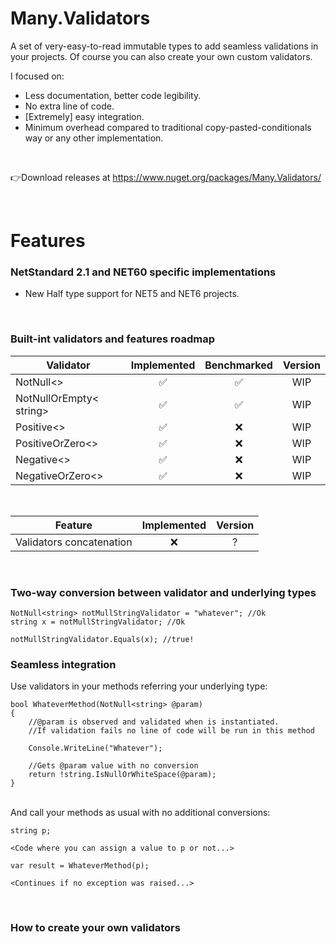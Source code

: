 # Many.Validators
A set of very-easy-to-read immutable types to add seamless validations in your projects. Of course you can also create your own custom validators.

I focused on:
- Less documentation, better code legibility.
- No extra line of code.
- [Extremely] easy integration.
- Minimum overhead compared to traditional copy-pasted-conditionals way or any other implementation.

<br/>

👉Download releases at https://www.nuget.org/packages/Many.Validators/

<br/>

# Features

### NetStandard 2.1 and NET60 specific implementations
- New Half type support for NET5 and NET6 projects.

<br/>

### Built-int validators and features roadmap 

|Validator                    |Implemented|Benchmarked|Version
|-----------------------------|:---------:|:---------:|:-------:
|NotNull<>                    |✅         |✅        |WIP
|NotNullOrEmpty< string>      |✅         |✅        |WIP
|Positive<>                   |✅         |❌        |WIP
|PositiveOrZero<>             |✅         |❌        |WIP
|Negative<>                   |✅         |❌        |WIP
|NegativeOrZero<>             |✅         |❌        |WIP

<br/>

|Feature                    |Implemented|Version
|---------------------------|:---------:|:-------:
|Validators concatenation   |❌         |?

<br/>

### Two-way conversion between validator and underlying types
```
NotNull<string> notMullStringValidator = "whatever"; //Ok
string x = notMullStringValidator; //Ok

notMullStringValidator.Equals(x); //true!
```

### Seamless integration
Use validators in your methods referring your underlying type:
```
bool WhateverMethod(NotNull<string> @param)
{
    //@param is observed and validated when is instantiated. 
    //If validation fails no line of code will be run in this method

    Console.WriteLine("Whatever");
    
    //Gets @param value with no conversion
    return !string.IsNullOrWhiteSpace(@param); 
}
```
<br/>
And call your methods as usual with no additional conversions:

```
string p;

<Code where you can assign a value to p or not...>

var result = WhateverMethod(p);

<Continues if no exception was raised...>

```

<br/>

### How to create your own validators
